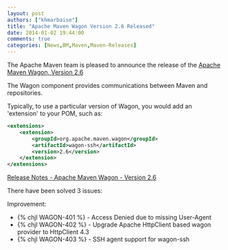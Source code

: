```yaml
---
layout: post
authors: ["khmarbaise"]
title: "Apache Maven Wagon Version 2.6 Released"
date: 2014-01-02 19:44:00
comments: true
categories: [News,BM,Maven,Maven-Releases]
---
```

The Apache Maven team is pleased to announce the release of the 
[Apache Maven Wagon, Version 2.6](https://maven.apache.org/wagon/)

The Wagon component provides communications between Maven and repositories.

Typically, to use a particular version of Wagon, you would add an
'extension' to your POM, such as:

``` xml
<extensions>
    <extension>
        <groupId>org.apache.maven.wagon</groupId>
        <artifactId>wagon-ssh</artifactId>
        <version>2.6</version>
    </extension>
</extensions>
```

<!-- more -->

[Release Notes - Apache Maven Wagon - Version 2.6](http://jira.codehaus.org/secure/ReleaseNote.jspa?projectId=10335&version=19578)

There have been solved 3 issues:

Improvement:

 * {% chjl WAGON-401 %} - Access Denied due to missing User-Agent
 * {% chjl WAGON-402 %} - Upgrade Apache HttpClient based wagon provider to HttpClient 4.3
 * {% chjl WAGON-403 %} - SSH agent support for wagon-ssh


